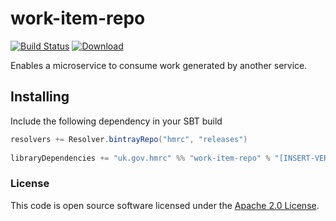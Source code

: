 
# work-item-repo

[![Build Status](https://travis-ci.org/hmrc/work-item-repo.svg?branch=master)](https://travis-ci.org/hmrc/work-item-repo) [ ![Download](https://api.bintray.com/packages/hmrc/releases/work-item-repo/images/download.svg) ](https://bintray.com/hmrc/releases/work-item-repo/_latestVersion)

Enables a microservice to consume work generated by another service.

## Installing
 
Include the following dependency in your SBT build
 
``` scala
resolvers += Resolver.bintrayRepo("hmrc", "releases")
 
libraryDependencies += "uk.gov.hmrc" %% "work-item-repo" % "[INSERT-VERSION]"
```

### License

This code is open source software licensed under the [Apache 2.0 License]("http://www.apache.org/licenses/LICENSE-2.0.html").
   
